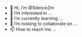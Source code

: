 - 👋 Hi, I’m @SilenceZm
- 👀 I’m interested in ...
- 🌱 I’m currently learning ...
- 💞️ I’m looking to collaborate on ...
- 📫 How to reach me ...

<!---
SilenceZm/SilenceZm is a ✨ special ✨ repository because its `README.md` (this file) appears on your GitHub profile.
You can click the Preview link to take a look at your changes.
--->
